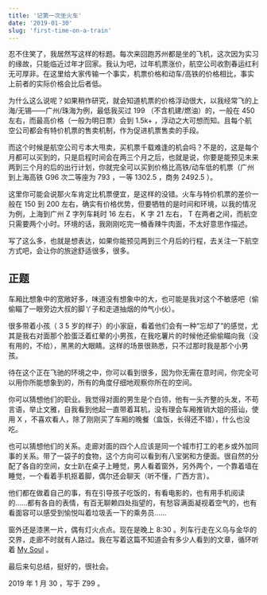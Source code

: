 ```yaml
---
title: '记第一次坐火车'
date: '2019-01-30'
slug: 'first-time-on-a-train'
---
```


忍不住笑了，我居然写这样的标题。每次来回跑苏州都是坐的飞机，这次因为实习的缘故，只能临近过年才回家。我认为吧，过年机票涨价，航空公司收割春运红利无可厚非。在这里给大家传输一个事实，机票价格和动车/高铁的价格相比，事实上前者的实际价格会比后者低。

为什么这么说呢？如果稍作研究，就会知道机票的价格浮动很大，以我经常飞的上海/无锡——广州/珠海为例，最低我买过 199 （不含机建/燃油）的，一般在 450 左右，而最高价格（一般为明日票）会到 1.5k+ ，浮动之大可想而知。且每个航空公司都会有特价机票的售卖机制，作为促进机票售卖的手段。

而这个时候是航空公司亏本大甩卖，买机票千载难逢的机会吗？不是的，这是每个月都可以买到的，只是启程时间会在两三个月之后，也就是说，你要是能预见未来两到三个月的后的出行计划，你就完全可以买到价格比高铁/动车低的机票（广州到上海高铁 G96 次二等座为 793 ，一等 1302.5 ，商务 2492.5 ）。

这里你可能会说那火车肯定比机票便宜，是这样的没错。火车与特价机票的差价一般在 150 到 200 左右，确实有价格优势，但要牺牲的是时间和环境，以我的情况为例，上海到广州 Z 字列车耗时 16 左右， K 字 21 左右， T 在两者之间，而航空只需要两个小时。环境的话，我刚刚吃完一桶香辣牛肉面，不太好意思作描述。

写了这么多，也就是想表达，如果你能预见两到三个月后的行程，去关注一下航空方式吧，会让你的旅途舒适很多，很多。

## 正题

车厢比想象中的宽敞好多，味道没有想象中的大，也可能是我对这个不敏感吧（偷偷瞄了一眼旁边大叔的脚丫子和走道抽烟的帅气小伙）。

很多带着小孩（ 3 5 岁的样子）的小家庭，看着他们会有一种“忘却了”的感觉，尤其是我右对面那个脸蛋泛着红晕的小男孩，在我吃薯片的时候他还偷偷瞄向我（没有用的，不给），黑黑的大眼睛。这样的场景很熟悉，只不过那时我是那个小男孩。

待在这个正在飞驰的环境之中，你可以看到很多，因为你无需在意时间，你完全可以用你所能想象到的，所有的角度仔细地观察你所在的空间。

你可以猜想他们的职业。我觉得对面的男生是个白领，他有一头齐整的头发，不苟言语，举止文雅，自我看到他起一直带着耳机，没有理会车厢推销大姐的搭讪，使用 X ，不喜欢看人，除了刚刚买了车厢的晚餐（盒饭，长得还不错），什么也没吃。

也可以猜想他们的关系。走廊对面的四个人应该是同一个城市打工的老乡或外加同事的关系。带了一袋子的食物，这个方向可以看到有八宝粥和方便面。很自然的分配了各自的空间，女士趴在桌子上睡觉，男人看着窗外，另外两个，一个靠着墙在睡觉，一个看着手机抠着脚，偶尔还会聊天（听不懂，广西方言）。

他们都在做着自己的事，有在引导孩子吃饭的，有看电影的，也有用手机阅读的……都有各自的表情，有百无聊赖四处指望的，有愁容满面凝视着空气的，也有看面容可以感受到愉悦叫着垃圾丢一下的乘务员……

窗外还是漆黑一片，偶有灯火点点。现在是晚上 8:30 。列车行走在义乌与金华的交界，走廊不时就有人路过。我在写着这篇不知道会有多少人看到的文章，循环听着 [My Soul](https://music.163.com/song?id=5308028) 。

最后来句总结，挺好的，很社会。

2019 年 1 月 30 ，写于 Z99 。
